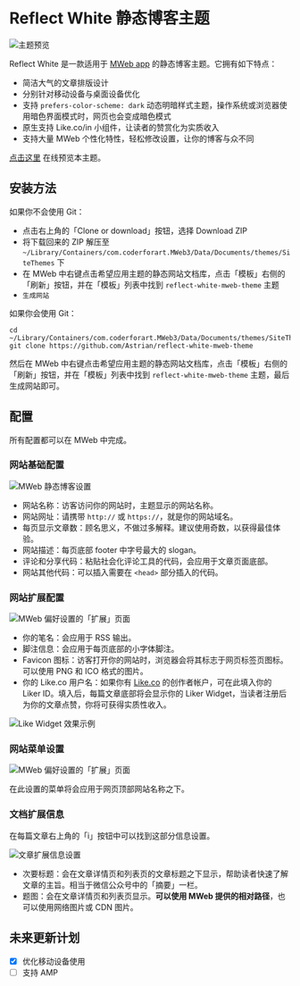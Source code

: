 # Reflect White 静态博客主题
![主题预览](https://i.imgur.com/qIOLsWa.png)

Reflect White 是一款适用于 [MWeb app](https://zh.mweb.im/) 的静态博客主题。它拥有如下特点：

- 简洁大气的文章排版设计
- 分别针对移动设备与桌面设备优化
- 支持 `prefers-color-scheme: dark` 动态明暗样式主题，操作系统或浏览器使用暗色界面模式时，网页也会变成暗色模式
- 原生支持 Like.co/in 小组件，让读者的赞赏化为实质收入
- 支持大量 MWeb 个性化特性，轻松修改设置，让你的博客与众不同

[点击这里](https://reflect-white-sample.astrianzheng.cn/) 在线预览本主题。

## 安装方法
如果你不会使用 Git：

- 点击右上角的「Clone or download」按钮，选择 Download ZIP
- 将下载回来的 ZIP 解压至 `~/Library/Containers/com.coderforart.MWeb3/Data/Documents/themes/SiteThemes` 下
- 在 MWeb 中右键点击希望应用主题的静态网站文档库，点击「模板」右侧的「刷新」按钮，并在「模板」列表中找到 `reflect-white-mweb-theme` 主题
- `生成网站`

如果你会使用 Git：

```
cd ~/Library/Containers/com.coderforart.MWeb3/Data/Documents/themes/SiteThemes
git clone https://github.com/Astrian/reflect-white-mweb-theme
```

然后在 MWeb 中右键点击希望应用主题的静态网站文档库，点击「模板」右侧的「刷新」按钮，并在「模板」列表中找到 `reflect-white-mweb-theme` 主题，最后生成网站即可。

## 配置
所有配置都可以在 MWeb 中完成。

### 网站基础配置
![MWeb 静态博客设置](https://i.imgur.com/FeADjIy.png)

- 网站名称：访客访问你的网站时，主题显示的网站名称。
- 网站网址：请携带 `http://` 或 `https://`，就是你的网站域名。
- 每页显示文章数：顾名思义，不做过多解释。建议使用奇数，以获得最佳体验。
- 网站描述：每页底部 footer 中字号最大的 slogan。
- 评论和分享代码：粘贴社会化评论工具的代码，会应用于文章页面底部。
- 网站其他代码：可以插入需要在 `<head>` 部分插入的代码。

### 网站扩展配置
![MWeb 偏好设置的「扩展」页面](https://i.imgur.com/D2wpgqq.png)

- 你的笔名：会应用于 RSS 输出。
- 脚注信息：会应用于每页底部的小字体脚注。
- Favicon 图标：访客打开你的网站时，浏览器会将其标志于网页标签页图标。可以使用 PNG 和 ICO 格式的图片。
- 你的 Like.co 用户名：如果你有 [Like.co](https://like.co/in) 的创作者帐户，可在此填入你的 Liker ID。填入后，每篇文章底部将会显示你的 Liker Widget，当读者注册后为你的文章点赞，你将可获得实质性收入。

![Like Widget 效果示例](https://i.imgur.com/aWYyVbW.png)

### 网站菜单设置
![MWeb 偏好设置的「扩展」页面](https://i.imgur.com/ajxmEnT.png)

在此设置的菜单将会应用于网页顶部网站名称之下。

### 文档扩展信息
在每篇文章右上角的「i」按钮中可以找到这部分信息设置。

![文章扩展信息设置](https://i.imgur.com/hypFXJN.png)

- 次要标题：会在文章详情页和列表页的文章标题之下显示，帮助读者快速了解文章的主旨。相当于微信公众号中的「摘要」一栏。
- 题图：会在文章详情页和列表页显示。**可以使用 MWeb 提供的相对路径**，也可以使用网络图片或 CDN 图片。

## 未来更新计划
- [x] 优化移动设备使用
- [ ] 支持 AMP